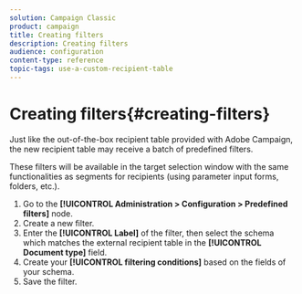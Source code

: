 ```yaml
---
solution: Campaign Classic
product: campaign
title: Creating filters
description: Creating filters
audience: configuration
content-type: reference
topic-tags: use-a-custom-recipient-table
---
```


# Creating filters{#creating-filters}

Just like the out-of-the-box recipient table provided with Adobe Campaign, the new recipient table may receive a batch of predefined filters.

These filters will be available in the target selection window with the same functionalities as segments for recipients (using parameter input forms, folders, etc.).

1. Go to the **[!UICONTROL Administration > Configuration > Predefined filters]** node.
1. Create a new filter.
1. Enter the **[!UICONTROL Label]** of the filter, then select the schema which matches the external recipient table in the **[!UICONTROL Document type]** field.
1. Create your **[!UICONTROL filtering conditions]** based on the fields of your schema.
1. Save the filter.


